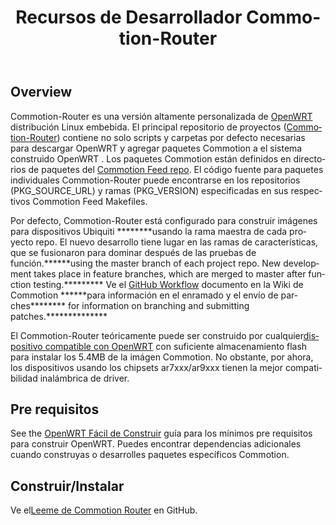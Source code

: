 ﻿---
layout: default
title: Recursos de Desarrollador Commotion-Router
site_section: developers
sub_section: devresources
categories: 
created: 2014-02-26
changed: 2014-02-27
post_author: areynold
lang: es
---

<h2>Overview</h2>
<p>Commotion-Router es una versión altamente personalizada de <a href="https://openwrt.org/">OpenWRT</a> distribución Linux embebida. El principal repositorio de proyectos (<a href="https://github.com/opentechinstitute/commotion-router">Commotion-Router</a>) contiene no solo scripts y carpetas por defecto necesarias para descargar OpenWRT y agregar paquetes Commotion a el sistema construido OpenWRT . Los paquetes Commotion están definidos en directorios de paquetes del <a href="https://github.com/opentechinstitute/commotion-feed.git">Commotion Feed repo</a>. El código fuente para paquetes individuales Commotion-Router puede encontrarse en los repositorios (PKG_SOURCE_URL) y ramas (PKG_VERSION) especificadas en sus respectivos Commotion Feed Makefiles.</p>

<p>Por defecto, Commotion-Router está configurado para construir imágenes para dispositivos Ubiquiti ********usando la rama maestra de cada proyecto repo. El nuevo desarrollo tiene lugar en las ramas de características, que se fusionaron para dominar después de las pruebas de función.******using the master branch of each project repo. New development takes place in feature branches, which are merged to master after function testing.********* Ve el <a href="https://wiki.commotionwireless.net/doku.php/development_resources/github_workflow">GitHub Workflow</a> documento en la Wiki de Commotion ******para información en el enramado y el envío de parches******** for information on branching and submitting patches.**************</p> 

<p>El Commotion-Router teóricamente puede ser construido por cualquier<a href="http://wiki.openwrt.org/toh/start">dispositivo compatible con OpenWRT</a> con suficiente almacenamiento flash para instalar los 5.4MB de la imágen Commotion. No obstante, por ahora, los dispositivos usando los chipsets ar7xxx/ar9xxx tienen la mejor compatibilidad inalámbrica de driver.</p>

<h2>Pre requisitos</h2>
<p>See the <a href="http://wiki.openwrt.org/doc/howto/easy.build">OpenWRT Fácil de Construir</a> guía para los mínimos pre requisitos para construir OpenWRT. Puedes encontrar dependencias adicionales cuando construyas o desarrolles paquetes específicos Commotion.</p>

<h2>Construir/Instalar</h2>
<p>Ve el<a 
href="https://github.com/opentechinstitute/commotion-router/blob/master/LEEME.
md#build—install">Leeme de Commotion Router</a> en GitHub.</p>


